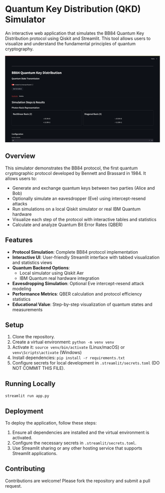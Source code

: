 # Quantum Key Distribution (QKD) Simulator

An interactive web application that simulates the BB84 Quantum Key Distribution protocol using Qiskit and Streamlit. This tool allows users to visualize and understand the fundamental principles of quantum cryptography.

![QKD Simulation](images/qkd-screenshot.png) <!-- Replace with an actual screenshot of the application -->

## Overview

This simulator demonstrates the BB84 protocol, the first quantum cryptographic protocol developed by Bennett and Brassard in 1984. It allows users to:

- Generate and exchange quantum keys between two parties (Alice and Bob)
- Optionally simulate an eavesdropper (Eve) using intercept-resend attacks
- Run simulations on a local Qiskit simulator or real IBM Quantum hardware
- Visualize each step of the protocol with interactive tables and statistics
- Calculate and analyze Quantum Bit Error Rates (QBER)

## Features

- **Protocol Simulation**: Complete BB84 protocol implementation
- **Interactive UI**: User-friendly Streamlit interface with tabbed visualization and statistics views
- **Quantum Backend Options**: 
  - Local simulator using Qiskit Aer
  - IBM Quantum real hardware integration
- **Eavesdropping Simulation**: Optional Eve intercept-resend attack modeling
- **Performance Metrics**: QBER calculation and protocol efficiency statistics
- **Educational Value**: Step-by-step visualization of quantum states and measurements


## Setup

1. Clone the repository.
2. Create a virtual environment: `python -m venv venv`
3. Activate it: `source venv/bin/activate` (Linux/macOS) or `venv\Scripts\activate` (Windows)
4. Install dependencies: `pip install -r requirements.txt`
5. Configure secrets for local development in `.streamlit/secrets.toml` (DO NOT COMMIT THIS FILE).

## Running Locally

`streamlit run app.py`

## Deployment

To deploy the application, follow these steps:

1. Ensure all dependencies are installed and the virtual environment is activated.
2. Configure the necessary secrets in `.streamlit/secrets.toml`.
3. Use Streamlit sharing or any other hosting service that supports Streamlit applications.

## Contributing

Contributions are welcome! Please fork the repository and submit a pull request.

